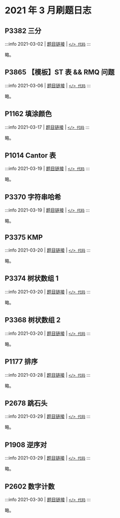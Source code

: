 # 2021 年 3 月刷题日志

## P3382 三分

:::info 2021-03-02 | [题目链接](https://www.luogu.com.cn/problem/P3382) | [`</> 代码`](https://github.com/rogeryoungh/code-of-acm/blob/main/src/Luogu/3x/P3382.cpp)
:::

略。

## P3865 【模板】ST 表 && RMQ 问题

:::info 2021-03-06 | [题目链接](https://www.luogu.com.cn/problem/P3865) | [`</> 代码`](https://github.com/rogeryoungh/code-of-acm/blob/main/src/Luogu/3x/P3865.cpp)
:::

略。

## P1162 填涂颜色

:::info 2021-03-17 | [题目链接](https://www.luogu.com.cn/problem/P1162) | [`</> 代码`](https://github.com/rogeryoungh/code-of-acm/blob/main/src/Luogu/1x/P1162.cpp)
:::

略。

## P1014 Cantor 表

:::info 2021-03-19 | [题目链接](https://www.luogu.com.cn/problem/P1014) | [`</> 代码`](https://github.com/rogeryoungh/code-of-acm/blob/main/src/Luogu/1x/P1014.cpp)
:::

略。

## P3370 字符串哈希

:::info 2021-03-19 | [题目链接](https://www.luogu.com.cn/problem/P3370) | [`</> 代码`](https://github.com/rogeryoungh/code-of-acm/blob/main/src/Luogu/3x/P3370.cpp)
:::

略。

## P3375 KMP

:::info 2021-03-20 | [题目链接](https://www.luogu.com.cn/problem/P3370) | [`</> 代码`](https://github.com/rogeryoungh/code-of-acm/blob/main/src/Luogu/3x/P3370.cpp)
:::

略。

## P3374 树状数组 1

:::info 2021-03-20 | [题目链接](https://www.luogu.com.cn/problem/P3374) | [`</> 代码`](https://github.com/rogeryoungh/code-of-acm/blob/main/src/Luogu/3x/P3374.cpp)
:::

略。

## P3368 树状数组 2

:::info 2021-03-20 | [题目链接](https://www.luogu.com.cn/problem/P3368) | [`</> 代码`](https://github.com/rogeryoungh/code-of-acm/blob/main/src/Luogu/3x/P3368.cpp)
:::

略。

## P1177 排序

:::info 2021-03-28 | [题目链接](https://www.luogu.com.cn/problem/P1177) | [`</> 代码`](https://github.com/rogeryoungh/code-of-acm/blob/main/src/Luogu/3x/P1177.cpp)
:::

略。

## P2678 跳石头

:::info 2021-03-29 | [题目链接](https://www.luogu.com.cn/problem/P2678) | [`</> 代码`](https://github.com/rogeryoungh/code-of-acm/blob/main/src/Luogu/2x/P2678.cpp)
:::

略。

## P1908 逆序对

:::info 2021-03-29 | [题目链接](https://www.luogu.com.cn/problem/P1908) | [`</> 代码`](https://github.com/rogeryoungh/code-of-acm/blob/main/src/Luogu/1x/P1908.cpp)
:::

略。

## P2602 数字计数

:::info 2021-03-30 | [题目链接](https://www.luogu.com.cn/problem/P1908) | [`</> 代码`](https://github.com/rogeryoungh/code-of-acm/blob/main/src/Luogu/1x/P1908.cpp)
:::

略。
